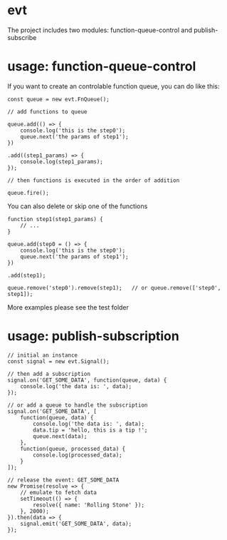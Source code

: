 # evt

The project includes two modules: function-queue-control and publish-subscribe

# usage: function-queue-control

If you want to create an controlable function queue, you can do like this:

    const queue = new evt.FnQueue();
  
    // add functions to queue
  
    queue.add(() => {
        console.log('this is the step0');
        queue.next('the params of step1');
    })
    
    .add((step1_params) => {
        console.log(step1_params);
    });
    
    // then functions is executed in the order of addition 
 
    queue.fire();
 
You can also delete or skip one of the functions

    function step1(step1_params) {
        // ...
    }
  
    queue.add(step0 = () => {
        console.log('this is the step0');
        queue.next('the params of step1');
    })
    
    .add(step1);
    
    queue.remove('step0').remove(step1);   // or queue.remove(['step0', step1]);
  
More examples please see the test folder

# usage: publish-subscription

    // initial an instance
    const signal = new evt.Signal();
    
    // then add a subscription
    signal.on('GET_SOME_DATA', function(queue, data) {
        console.log('the data is: ', data);
    });
    
    // or add a queue to handle the subscription
    signal.on('GET_SOME_DATA', [
        function(queue, data) {
            console.log('the data is: ', data);
            data.tip = 'hello, this is a tip !';
            queue.next(data);
        },
        function(queue, processed_data) {
            console.log(processed_data);
        }
    ]);
    
    // release the event: GET_SOME_DATA
    new Promise(resolve => {
        // emulate to fetch data
        setTimeout(() => {
            resolve({ name: 'Rolling Stone' });
        }, 2000);
    }).then(data => {
        signal.emit('GET_SOME_DATA', data);
    });
